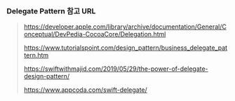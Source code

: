 ### Delegate Pattern 참고 URL

> https://developer.apple.com/library/archive/documentation/General/Conceptual/DevPedia-CocoaCore/Delegation.html
>
> https://www.tutorialspoint.com/design_pattern/business_delegate_pattern.htm
>
> https://swiftwithmajid.com/2019/05/29/the-power-of-delegate-design-pattern/
>
> https://www.appcoda.com/swift-delegate/